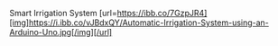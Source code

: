  Smart Irrigation System
 [url=https://ibb.co/7GzpJR4][img]https://i.ibb.co/vJBdxQY/Automatic-Irrigation-System-using-an-Arduino-Uno.jpg[/img][/url]
